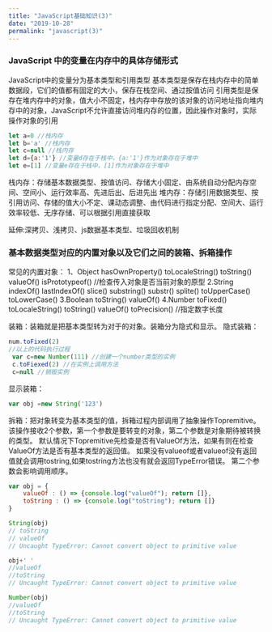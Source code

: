 ```yaml
---
title: "JavaScript基础知识(3)"
date: "2019-10-28"
permalink: "javascript(3)"
---
```



### JavaScript 中的变量在内存中的具体存储形式

JavaScript中的变量分为基本类型和引用类型 基本类型是保存在栈内存中的简单数据段，它们的值都有固定的大小，保存在栈空间、通过按值访问
引用类型是保存在堆内存中的对象，值大小不固定，栈内存中存放的该对象的访问地址指向堆内存中的对象，JavaScript不允许直接访问堆内存的位置，因此操作对象时，实际操作对象的引用

```javascript
let a=0 //栈内存
let b='a' //栈内存
let c=null //栈内存
let d={a:'1'} //变量d存在于栈中，{a:'1'}作为对象存在于堆中
let e=[1] //变量e存在于栈中，[1]作为对象存在于堆中
```
栈内存：存储基本数据类型、按值访问、存储大小固定、由系统自动分配内存空间、空间小、运行效率高、先进后出、后进先出
堆内存：存储引用数据类型、按引用访问、存储的值大小不定、课动态调整、由代码进行指定分配、空间大、运行效率较低、无序存储、可以根据引用直接获取

延伸:深拷贝、浅拷贝、js数据基本类型、垃圾回收机制

### 基本数据类型对应的内置对象以及它们之间的装箱、拆箱操作

常见的内置对象：
1、Object 
hasOwnProperty()
toLocaleString()
toString()
valueOf()
isPrototypeof() //检查传入对象是否当前对象的原型
2.String
indexOf()
lastIndexOf()
slice()
substring()
substr()
splite()
toUpperCase() toLowerCase() 
3.Boolean
toString()
valueOf()
4.Number
toFixed()
toLocaleString()
toString()
valueOf()
toPrecision() //指定数字长度

装箱：装箱就是把基本类型转为对于的对象。装箱分为隐式和显示。
隐式装箱：
```javascript
num.toFixed(2) 
//以上的代码执行过程
 var c=new Number(111) //创建一个number类型的实例
 c.toFiexed(2) //在实例上调用方法
 c=null //销毁实例
```
显示装箱：
```javascript
var obj =new String('123')
```

拆箱：把对象转变为基本类型的值，拆箱过程内部调用了抽象操作Topremitive。
该操作接收2个参数，第一个参数是要转变的对象，第二个参数是对象期待被转换的类型。
默认情况下Topremitive先检查是否有ValueOf方法，如果有则在检查ValueOf方法是否有基本类型的返回值。
如果没有valueof或者valueof没有返回值就会调用tostring,如果tostring方法也没有就会返回TypeError错误。
第二个参数会影响调用顺序。
```javascript
var obj = {
    valueOf : () => {console.log("valueOf"); return []},
    toString : () => {console.log("toString"); return []}
}

String(obj)
// toString
// valueOf
// Uncaught TypeError: Cannot convert object to primitive value

obj+' '
//valueOf
//toString
// Uncaught TypeError: Cannot convert object to primitive value

Number(obj)
//valueOf
//toString
// Uncaught TypeError: Cannot convert object to primitive value
```

